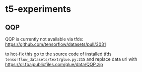 # t5-experiments

## QQP
QQP is currently not available via tfds: https://github.com/tensorflow/datasets/pull/3031

to hot-fix this go to the source code of installed tfds `tensorflow_datasets/text/glue.py:215` and replace data url with https://dl.fbaipublicfiles.com/glue/data/QQP.zip